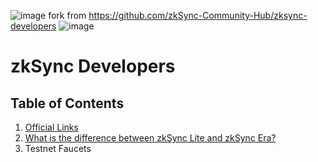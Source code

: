 ![image](https://github.com/moonerstar/zksync-developers/assets/88065316/b33896e9-a10d-4b13-88d1-acf000fdd19e)
fork from https://github.com/zkSync-Community-Hub/zksync-developers
![image](https://github.com/moonerstar/zksync-developers/assets/88065316/08be0fbc-0817-4fc0-8ecc-832f144fafce)

# zkSync Developers


## Table of Contents
1. [Official Links](https://github.com/zkSync-Community/zksync-community/blob/e738d6a089cb79f068296d86cb085dc85ef78db4/Content/Official%20Links.md)
1. [What is the difference between zkSync Lite and zkSync Era?](https://github.com/zkSync-Community/zksync-community/blob/70e728d5906adcf7efd87f3f06277a6001bb498b/Content/What%20is%20the%20difference%20between%20zkSync%20Lite%20and%20zkSync%20Era%3F.md)
1. Testnet Faucets
